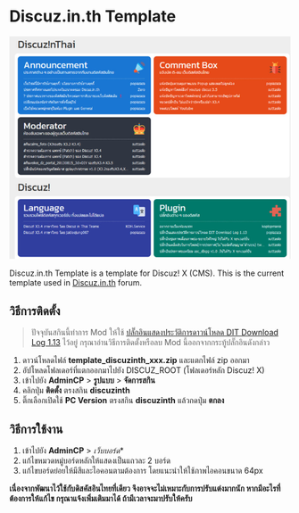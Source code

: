 
# Discuz.in.th Template

![Discuz.in.th Template](template/discuzinth/preview_large.jpg)

Discuz.in.th Template is a template for Discuz! X (CMS). This is the current template used in [Discuz.in.th](https://www.discuz.in.th) forum.

## วิธีการติดตั้ง

> ปัจจุบันสกินนี้ทำการ Mod ให้ใช้ [ปลั๊กอินแสดงประวัติการดาวน์โหลด DIT Download Log 1.13](https://www.discuz.in.th/thread/706/1/1) ไว้อยู่ กรุณาอ่านวิธีการติดตั้งหรือลบ Mod นี้ออกจากกระทู้ปลั๊กอินดังกล่าว

1. ดาวน์โหลดไฟล์ **template_discuzinth_xxx.zip** และแตกไฟล์ zip ออกมา
2. อัปโหลดโฟลเดอร์ที่แตกออกมาไปยัง DISCUZ_ROOT (โฟลเดอร์หลัก Discuz! X)
5. เข้าไปยัง **AdminCP** > **รูปแบบ** > **จัดการสกิน**
6. คลิกปุ่ม **ติดตั้ง** ตรงสกิน **discuzinth**
7. ติ๊กเลือกเปิดใช้ **PC Version** ตรงสกิน **discuzinth** แล้วกดปุ่ม **ตกลง**

## วิธีการใช้งาน

1. เข้าไปยัง **AdminCP** > *เว็บบอร์ด**
2. แก้ไขหมวดหมู่บอร์ดหลักให้แสดงเป็นแถวละ 2 บอร์ด
3. แก้ไขบอร์ดย่อยให้มีสีและไอคอนตามต้องการ โดยแนะนำให้ใช้ภาพไอคอนขนาด 64px

**เนื่องจากพัฒนาไว้ใช้กับดิสคัสอินไทยที่เดียว จึงอาจจะไม่เหมาะกับการปรับแต่งมากนัก
หากมีอะไรที่ต้องการให้แก้ไข กรุณาแจ้งเพิ่มเติมมาได้ ถ้ามีเวลาจะมาปรับให้ครับ**
